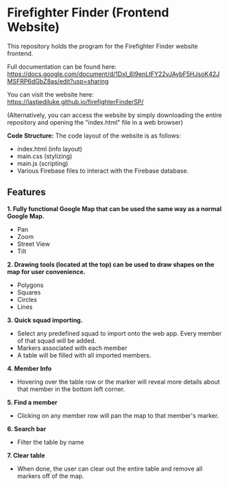 # Firefighter Finder (Frontend Website)

This repository holds the program for the Firefighter Finder website frontend.

Full documentation can be found here: https://docs.google.com/document/d/1DxI_6I9enLtFY22vJAybF5HJsoK42JMSFRP6dGbZ8as/edit?usp=sharing

You can visit the website here: https://lastjediluke.github.io/firefighterFinderSP/

(Alternatively, you can access the website by simply downloading the entire repository and opening the "index.html" file in a web browser)

**Code Structure:**
The code layout of the website is as follows:
- index.html (info layout)
- main.css (stylizing)
- main.js (scripting)
- Various Firebase files to interact with the Firebase database.

## Features

**1. Fully functional Google Map that can be used the same way as a normal Google Map.**
- Pan
- Zoom
- Street View
- Tilt

**2. Drawing tools (located at the top) can be used to draw shapes on the map for user convenience.**
- Polygons
- Squares
- Circles
- Lines

**3. Quick squad importing.**
- Select any predefined squad to import onto the web app. Every member of that squad will be added.
- Markers associated with each member
- A table will be filled with all imported members.

**4. Member Info**
- Hovering over the table row or the marker will reveal more details about that member in the bottom left corner.

**5. Find a member**
- Clicking on any member row will pan the map to that member's marker.

**6. Search bar**
- Filter the table by name

**7. Clear table**
- When done, the user can clear out the entire table and remove all markers off of the map.
